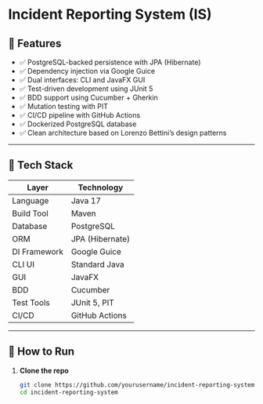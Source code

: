 # Incident Reporting System (IS)

## 📌 Features

- ✅ PostgreSQL-backed persistence with JPA (Hibernate)
- ✅ Dependency injection via Google Guice
- ✅ Dual interfaces: CLI and JavaFX GUI
- ✅ Test-driven development using JUnit 5
- ✅ BDD support using Cucumber + Gherkin
- ✅ Mutation testing with PIT
- ✅ CI/CD pipeline with GitHub Actions
- ✅ Dockerized PostgreSQL database
- ✅ Clean architecture based on Lorenzo Bettini’s design patterns

---

## 🧱 Tech Stack

| Layer         | Technology        |
|--------------|-------------------|
| Language      | Java 17           |
| Build Tool    | Maven             |
| Database      | PostgreSQL        |
| ORM           | JPA (Hibernate)   |
| DI Framework  | Google Guice      |
| CLI UI        | Standard Java     |
| GUI           | JavaFX            |
| BDD           | Cucumber          |
| Test Tools    | JUnit 5, PIT      |
| CI/CD         | GitHub Actions    |

---

## 🏁 How to Run

1. **Clone the repo**
   ```bash
   git clone https://github.com/yourusername/incident-reporting-system.git
   cd incident-reporting-system
